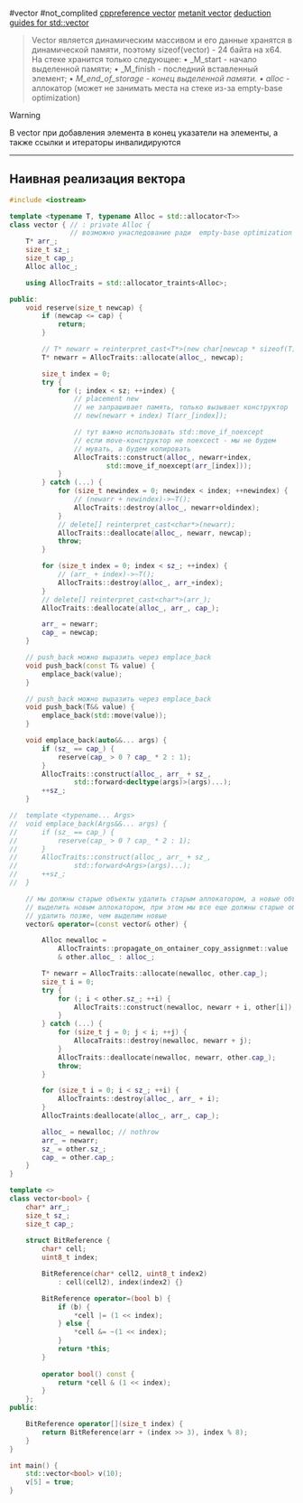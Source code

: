 #vector #not_complited
[cppreference vector](https://en.cppreference.com/w/cpp/container/vector)
[metanit vector](https://metanit.com/cpp/tutorial/7.2.php)
[deduction guides for std::vector](https://en.cppreference.com/w/cpp/container/vector/deduction_guides)

> Vector является динамическим массивом и его данные хранятся в динамической памяти, поэтому sizeof(vector) - 24 байта на x64. На стеке хранится только следующее:
    • _M_start - начало выделенной памяти;
    • _M_finish - последний вставленный элемент;
    • _M_end_of_storage - конец выделенной памяти.
	• alloc_ - аллокатор (может не занимать места на стеке из-за empty-base optimization)
	
> [!WARNING]
> В vector при добавления элемента в конец указатели на элементы, а также ссылки и итераторы инвалидируются

***
## Наивная реализация вектора

```C++
#include <iostream>

template <typename T, typename Alloc = std::allocator<T>>
class vector { // : private Alloc {
			   // возможно унаследование ради  empty-base optimization
	T* arr_;
	size_t sz_;
	size_t cap_;
	Alloc alloc_;

	using AllocTraits = std::allocator_traints<Alloc>;

public:
	void reserve(size_t newcap) {
		if (newcap <= cap) {
			return;
		}

		// T* newarr = reinterpret_cast<T*>(new char[newcap * sizeof(T)]);
		T* newarr = AllocTraits::allocate(alloc_, newcap);

		size_t index = 0;
		try {
			for (; index < sz; ++index) {
				// placement new
				// не запрашивает память, только вызывает конструктор
				// new(newarr + index) T(arr_[index]);

				// тут важно использовать std::move_if_noexcept
				// если move-конструктор не noexcect - мы не будем
				// мувать, а будем копировать
				AllocTraits::construct(alloc_, newarr+index,
						std::move_if_noexcept(arr_[index]));
			}
		} catch (...) {
			for (size_t newindex = 0; newindex < index; ++newindex) {
				// (newarr + newindex)->~T();
				AllocTraits::destroy(alloc_, newarr+oldindex);
			}
			// delete[] reinterpret_cast<char*>(newarr);
			AllocTraits::deallocate(alloc_, newarr, newcap);
			throw;
		}

		for (size_t index = 0; index < sz_; ++index) {
			// (arr_ + index)->~T();
			AllocTraits::destroy(alloc_, arr_+index);
		}
		// delete[] reinterpret_cast<char*>(arr_);
		AllocTraits::deallocate(alloc_, arr_, cap_);

		arr_ = newarr;
		cap_ = newcap;
	}

	// push_back можно выразить через emplace_back
	void push_back(const T& value) {
		emplace_back(value);
	}

	// push_back можно выразить через emplace_back
	void push_back(T&& value) {
		emplace_back(std::move(value));
	}

	void emplace_back(auto&&... args) {
	    if (sz_ == cap_) {
	        reserve(cap_ > 0 ? cap_ * 2 : 1);
	    }
	    AllocTraits::construct(alloc_, arr_ + sz_,
	            std::forward<decltype(args)>(args)...);
	    ++sz_;
	}

//	template <typename... Args>
//	void emplace_back(Args&&... args) {
//		if (sz_ == cap_) {
//			reserve(cap_ > 0 ? cap_ * 2 : 1);
//		}
//		AllocTraits::construct(alloc_, arr_ + sz_,
//				std::forward<Args>(args)...);
//		++sz_;
//	}

	// мы должны старые объекты удалить старым аллокатором, а новые объекты
	// выделить новым аллокатором, при этом мы все еще должны старые объекты
	// удалить позже, чем выделим новые
	vector& operator=(const vector& other) {

		Alloc newalloc =
			AllocTraints::propagate_on_ontainer_copy_assignmet::value
			& other.alloc_ : alloc_;

		T* newarr = AllocTraits::allocate(newalloc, other.cap_);
		size_t i = 0;
		try {
			for (; i < other.sz_; ++i) {
				AllocTraits::construct(newalloc, newarr + i, other[i]);
			}
		} catch (...) {
			for (size_t j = 0; j < i; ++j) {
				AllocaTraits::destroy(newalloc, newarr + j);
			}
			AllocTraits::deallocate(newalloc, newarr, other.cap_);
			throw;
		}

		for (size_t i = 0; i < sz_; ++i) {
			AllocTraints::destroy(alloc_, arr_ + i);
		}
		AllocTraints:deallocate(alloc_, arr_, cap_);

		alloc_ = newalloc; // nothrow
		arr_ = newarr;
		sz_ = other.sz_;
		cap_ = other.cap_;
	}
}

template <>
class vector<bool> {
	char* arr_;
	size_t sz_;
	size_t cap_;
	
	struct BitReference {
		char* cell;
		uint8_t index;

		BitReference(char* cell2, uint8_t index2)
			: cell(cell2), index(index2) {}

		BitReference operator=(bool b) {
			if (b) {
				*cell |= (1 << index);
			} else {
				*cell &= ~(1 << index);
			}
			return *this;
		}
		
		operator bool() const {
			return *cell & (1 << index);
		}
	};
public:

	BitReference operator[](size_t index) {
		return BitReference(arr + (index >> 3), index % 8);
	}
}

int main() {
	std::vector<bool> v(10);
	v[5] = true;
}
```
